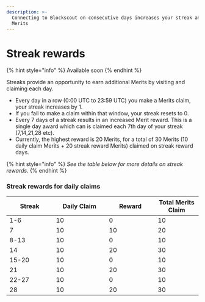 ```yaml
---
description: >-
  Connecting to Blockscout on consecutive days increases your streak and your
  Merits
---
```


# Streak rewards

{% hint style="info" %}
Available soon
{% endhint %}

Streaks provide an opportunity to earn additional Merits by visiting and claiming each day.&#x20;

* Every day in a row (0:00 UTC to 23:59 UTC)  you make a Merits claim, your streak increases by 1.&#x20;
* If you fail to make a claim within that window, your streak resets to 0.&#x20;
* Every 7 days of a streak results in an increased Merit reward. This is a single day award which can is claimed each 7th day of your streak (7,14,21,28 etc).&#x20;
* Currently, the highest reward is 20 Merits, for a total of 30 Merits (10 daily claim Merits + 20 streak reward Merits) claimed on streak reward days.

{% hint style="info" %}
_See the table below for more details on streak rewards._
{% endhint %}

### Streak rewards for daily claims

<table><thead><tr><th width="106">Streak</th><th width="123">Daily Claim</th><th width="112">Reward</th><th>Total Merits Claim</th></tr></thead><tbody><tr><td>1-6</td><td>10</td><td>0</td><td>10</td></tr><tr><td>7</td><td>10</td><td>10</td><td>20</td></tr><tr><td>8-13</td><td>10</td><td>0</td><td>10</td></tr><tr><td>14</td><td>10</td><td>20</td><td>30</td></tr><tr><td>15-20</td><td>10</td><td>0</td><td>10</td></tr><tr><td>21</td><td>10</td><td>20</td><td>30</td></tr><tr><td>22-27</td><td>10</td><td>0</td><td>10</td></tr><tr><td>28</td><td>10</td><td>20</td><td>30</td></tr></tbody></table>

